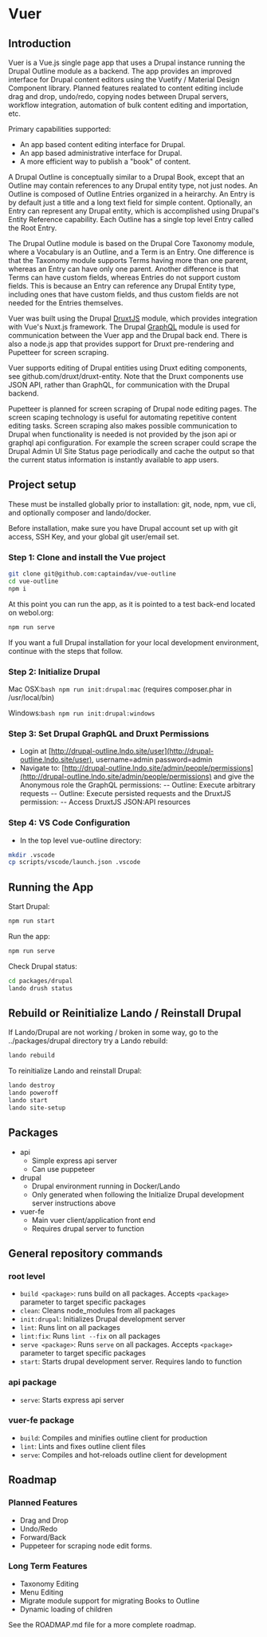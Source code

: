 # Vuer

## Introduction

Vuer is a Vue.js single page app that uses a Drupal instance running the Drupal Outline module as a backend.  The app provides an improved interface for Drupal content editors using the Vuetify / Material Design Component library.  Planned features realated to content editing include drag and drop, undo/redo, copying nodes between Drupal servers, workflow integration, automation of bulk content editing and importation, etc.

Primary capabilities supported:

- An app based content editing interface for Drupal.
- An app based administrative interface for Drupal.
- A more efficient way to publish a "book" of content.

A Drupal Outline is conceptually similar to a Drupal Book, except that an Outline may contain references to any Drupal entity type, not just nodes.   An Outline is composed of Outline Entries organized in a heirarchy.  An Entry is by default just a title and a long text field for simple content. Optionally, an Entry can represent any Drupal entity, which is accomplished using Drupal's Entity Reference capability. Each Outline has a single top level Entry called the Root Entry.

The Drupal Outline module is based on the Drupal Core Taxonomy module, where a Vocabulary is an Outline, and a Term is an Entry. One difference is that the Taxonomy module supports Terms having more than one parent, whereas an Entry can have only one parent. Another difference is that Terms can have custom fields, whereas Entries do not support custom fields.  This is because an Entry can reference any Drupal Entity type, including ones that have custom fields, and thus custom fields are not needed for the Entries themselves.  

Vuer was built using the Drupal [DruxtJS](https://drupal.org/project/druxt) module, which provides integration with Vue's Nuxt.js framework. The Drupal [GraphQL](https://drupal.org/project/graphql) module is used for communication between the Vuer app and the Drupal back end. There is also a node.js app that provides support for Druxt pre-rendering and Pupetteer for screen scraping.  

Vuer supports editing of Drupal entities using Druxt editing components, see github.com/druxt/druxt-entity. Note that the Druxt components use JSON API, rather than GraphQL, for communication with the Drupal backend.

Pupetteer is planned for screen scraping of Drupal node editing pages.  The screen scaping technology is useful for automating repetitive content editing tasks.  Screen scraping also makes possible communication to Drupal when functionality is needed is not provided by the json api or graphql api configuration. For example the screen scraper could scrape the Drupal Admin UI Site Status page periodically and cache the output so that the current status information is instantly available to app users.

## Project setup

These must be installed globally prior to installation: git, node, npm, vue cli, and optionally composer and lando/docker.

Before installation, make sure you have Drupal account set up with git access, SSH Key, and your global git user/email set.

### Step 1: Clone and install the Vue project

```bash
git clone git@github.com:captaindav/vue-outline
cd vue-outline
npm i
```
At this point you can run the app, as it is pointed to a test back-end located on webol.org:
```bash
npm run serve
```
If you want a full Drupal installation for your local development environment, continue with the steps that follow.

### Step 2: Initialize Drupal

Mac OSX:```bash npm run init:drupal:mac```
(requires composer.phar in /usr/local/bin)

Windows:```bash npm run init:drupal:windows```

### Step 3: Set Drupal GraphQL and Druxt Permissions

- Login at [http://drupal-outline.lndo.site/user](http://drupal-outline.lndo.site/user), username=admin password=admin
- Navigate to: [http://drupal-outline.lndo.site/admin/people/permissions](http://drupal-outline.lndo.site/admin/people/permissions) and give the Anonymous role the GraphQL permissions:
-- Outline: Execute arbitrary requests
-- Outline: Execute persisted requests
and the DruxtJS permission:
-- Access DruxtJS JSON:API resources
### Step 4: VS Code Configuration

- In the top level vue-outline directory:

```bash
mkdir .vscode
cp scripts/vscode/launch.json .vscode
```

## Running the App

Start Drupal:

```bash
npm run start
```

Run the app:

```bash
npm run serve
```

Check Drupal status:

```bash
cd packages/drupal
lando drush status
```


## Rebuild or Reinitialize Lando / Reinstall Drupal

If Lando/Drupal are not working / broken in some way, go to the ../packages/drupal directory try a Lando rebuild:

```bash
lando rebuild
```

To reinitialize Lando and reinstall Drupal:

```bash
lando destroy
lando poweroff
lando start
lando site-setup
```

## Packages

- api
  - Simple express api server
  - Can use puppeteer
- drupal
  - Drupal environment running in Docker/Lando
  - Only generated when following the Initialize Drupal development server instructions above
- vuer-fe
  - Main vuer client/application front end
  - Requires drupal server to function

## General repository commands

### root level

- `build <package>`: runs build on all packages. Accepts `<package>` parameter to target specific packages
- `clean`: Cleans node_modules from all packages
- `init:drupal`: Initializes Drupal development server
- `lint`: Runs lint on all packages
- `lint:fix`: Runs `lint --fix` on all packages
- `serve <package>`: Runs `serve` on all packages. Accepts `<package>` parameter to target specific packages
- `start`: Starts drupal development server. Requires lando to function

### api package

- `serve`: Starts express api server

### vuer-fe package

- `build`: Compiles and minifies outline client for production
- `lint`: Lints and fixes outline client files
- `serve`: Compiles and hot-reloads outline client for development

## Roadmap

### Planned Features

- Drag and Drop
- Undo/Redo
- Forward/Back
- Puppeteer for scraping node edit forms.

### Long Term Features

- Taxonomy Editing
- Menu Editing
- Migrate module support for migrating Books to Outline
- Dynamic loading of children

See the ROADMAP.md file for a more complete roadmap.
